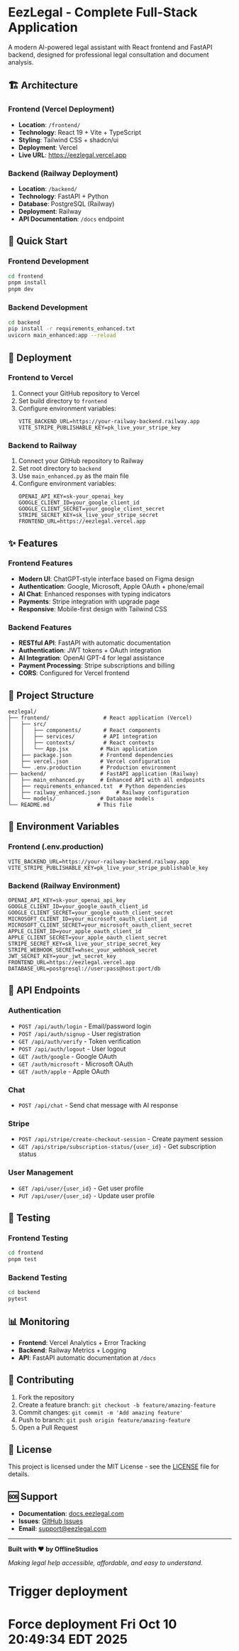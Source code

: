 # EezLegal - Complete Full-Stack Application

A modern AI-powered legal assistant with React frontend and FastAPI backend, designed for professional legal consultation and document analysis.

## 🏗️ Architecture

### Frontend (Vercel Deployment)
- **Location**: `/frontend/`
- **Technology**: React 19 + Vite + TypeScript
- **Styling**: Tailwind CSS + shadcn/ui
- **Deployment**: Vercel
- **Live URL**: https://eezlegal.vercel.app

### Backend (Railway Deployment)
- **Location**: `/backend/`
- **Technology**: FastAPI + Python
- **Database**: PostgreSQL (Railway)
- **Deployment**: Railway
- **API Documentation**: `/docs` endpoint

## 🚀 Quick Start

### Frontend Development
```bash
cd frontend
pnpm install
pnpm dev
```

### Backend Development
```bash
cd backend
pip install -r requirements_enhanced.txt
uvicorn main_enhanced:app --reload
```

## 🔧 Deployment

### Frontend to Vercel
1. Connect your GitHub repository to Vercel
2. Set build directory to `frontend`
3. Configure environment variables:
   ```
   VITE_BACKEND_URL=https://your-railway-backend.railway.app
   VITE_STRIPE_PUBLISHABLE_KEY=pk_live_your_stripe_key
   ```

### Backend to Railway
1. Connect your GitHub repository to Railway
2. Set root directory to `backend`
3. Use `main_enhanced.py` as the main file
4. Configure environment variables:
   ```
   OPENAI_API_KEY=sk-your_openai_key
   GOOGLE_CLIENT_ID=your_google_client_id
   GOOGLE_CLIENT_SECRET=your_google_client_secret
   STRIPE_SECRET_KEY=sk_live_your_stripe_secret
   FRONTEND_URL=https://eezlegal.vercel.app
   ```

## ✨ Features

### Frontend Features
- **Modern UI**: ChatGPT-style interface based on Figma design
- **Authentication**: Google, Microsoft, Apple OAuth + phone/email
- **AI Chat**: Enhanced responses with typing indicators
- **Payments**: Stripe integration with upgrade page
- **Responsive**: Mobile-first design with Tailwind CSS

### Backend Features
- **RESTful API**: FastAPI with automatic documentation
- **Authentication**: JWT tokens + OAuth integration
- **AI Integration**: OpenAI GPT-4 for legal assistance
- **Payment Processing**: Stripe subscriptions and billing
- **CORS**: Configured for Vercel frontend

## 📁 Project Structure

```
eezlegal/
├── frontend/                 # React application (Vercel)
│   ├── src/
│   │   ├── components/       # React components
│   │   ├── services/         # API integration
│   │   ├── contexts/         # React contexts
│   │   └── App.jsx          # Main application
│   ├── package.json         # Frontend dependencies
│   ├── vercel.json          # Vercel configuration
│   └── .env.production      # Production environment
├── backend/                 # FastAPI application (Railway)
│   ├── main_enhanced.py     # Enhanced API with all endpoints
│   ├── requirements_enhanced.txt  # Python dependencies
│   ├── railway_enhanced.json     # Railway configuration
│   └── models/              # Database models
└── README.md               # This file
```

## 🔐 Environment Variables

### Frontend (.env.production)
```env
VITE_BACKEND_URL=https://your-railway-backend.railway.app
VITE_STRIPE_PUBLISHABLE_KEY=pk_live_your_stripe_publishable_key
```

### Backend (Railway Environment)
```env
OPENAI_API_KEY=sk-your_openai_api_key
GOOGLE_CLIENT_ID=your_google_oauth_client_id
GOOGLE_CLIENT_SECRET=your_google_oauth_client_secret
MICROSOFT_CLIENT_ID=your_microsoft_oauth_client_id
MICROSOFT_CLIENT_SECRET=your_microsoft_oauth_client_secret
APPLE_CLIENT_ID=your_apple_oauth_client_id
APPLE_CLIENT_SECRET=your_apple_oauth_client_secret
STRIPE_SECRET_KEY=sk_live_your_stripe_secret_key
STRIPE_WEBHOOK_SECRET=whsec_your_webhook_secret
JWT_SECRET_KEY=your_jwt_secret_key
FRONTEND_URL=https://eezlegal.vercel.app
DATABASE_URL=postgresql://user:pass@host:port/db
```

## 🔄 API Endpoints

### Authentication
- `POST /api/auth/login` - Email/password login
- `POST /api/auth/signup` - User registration
- `GET /api/auth/verify` - Token verification
- `POST /api/auth/logout` - User logout
- `GET /auth/google` - Google OAuth
- `GET /auth/microsoft` - Microsoft OAuth
- `GET /auth/apple` - Apple OAuth

### Chat
- `POST /api/chat` - Send chat message with AI response

### Stripe
- `POST /api/stripe/create-checkout-session` - Create payment session
- `GET /api/stripe/subscription-status/{user_id}` - Get subscription status

### User Management
- `GET /api/user/{user_id}` - Get user profile
- `PUT /api/user/{user_id}` - Update user profile

## 🧪 Testing

### Frontend Testing
```bash
cd frontend
pnpm test
```

### Backend Testing
```bash
cd backend
pytest
```

## 📊 Monitoring

- **Frontend**: Vercel Analytics + Error Tracking
- **Backend**: Railway Metrics + Logging
- **API**: FastAPI automatic documentation at `/docs`

## 🤝 Contributing

1. Fork the repository
2. Create a feature branch: `git checkout -b feature/amazing-feature`
3. Commit changes: `git commit -m 'Add amazing feature'`
4. Push to branch: `git push origin feature/amazing-feature`
5. Open a Pull Request

## 📄 License

This project is licensed under the MIT License - see the [LICENSE](LICENSE) file for details.

## 🆘 Support

- **Documentation**: [docs.eezlegal.com](https://docs.eezlegal.com)
- **Issues**: [GitHub Issues](https://github.com/offlinestudios/Eezlegal/issues)
- **Email**: support@eezlegal.com

---

**Built with ❤️ by OfflineStudios**

*Making legal help accessible, affordable, and easy to understand.*
# Trigger deployment
# Force deployment Fri Oct 10 20:49:34 EDT 2025
